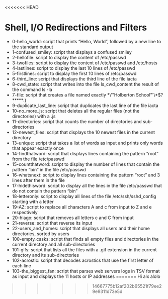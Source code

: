 <<<<<<< HEAD
# Shell, I/O Redirections and Filters
* 0-hello_world: script that prints “Hello, World”, followed by a new line to the standard output
* 1-confused_smiley: script that displays a confused smiley
* 2-hellofile: script to display the content of /etc/passwd
* 3-twofiles: script to display the content of /etc/passwd and /etc/hosts
* 4-lastlines: script to display the last 10 lines of /etc/passwd
* 5-firstlines: script to display the first 10 lines of /etc/passwd
* 6-third_line: script that displays the third line of the file iacta
* 8-cwd_state: script that writes into the file ls_cwd_content the result of the command ls -la
* 7-file: script that creates a file named exactly \*\\'"Holberton School"\'\\*$\?\*\*\*\*\*:)
* 9-duplicate_last_line: script that duplicates the last line of the file iacta
* 10-no_more_js: script that deletes all the regular files (not the directories) with a .js
* 11-directories: script that counts the number of directories and sub-directories
* 12-newest_files: script that displays the 10 newest files in the current directory
* 13-unique: script that takes a list of words as input and prints only words that appear exactly once
* 14-findthatword: script that displays lines containing the pattern “root” from the file /etc/passwd
* 15-countthatword: script to display the number of lines that contain the pattern “bin” in the file /etc/passwd
* 16-whatsnext: script to display lines containing the pattern “root” and 3 lines after them in the file
* 17-hidethisword: script to display all the lines in the file /etc/passwd that do not contain the pattern “bin”
* 18-letteronly: script to display all lines of the file /etc/ssh/sshd_config starting with a letter
* 19-AZ: script to replace all characters A and c from input to Z and e respectively
* 20-hiago: script that removes all letters c and C from input
* 21-reverse: script that reverse its input
* 22-users_and_homes: script that displays all users and their home directories, sorted by users
* 100-empty_casks: script that finds all empty files and directories in the current directory and all sub-directories
* 101-gifs: script that lists all the files with a .gif extension in the current directory and its sub-directories
* 102-acrostic: script that decodes acrostics that use the first letter of each line
* 103-the_biggest_fan: script that parses web servers logs in TSV format as input and displays the 11 hosts or IP addresses
=======
Hi alx alolo
>>>>>>> 14667775b12af202b65521f79ee29e9311d73e5d
